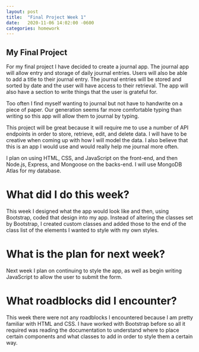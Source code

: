 ```yaml
---
layout: post
title:  "Final Project Week 1"
date:   2020-11-06 14:02:00 -0600
categories: homework
---
```


## My Final Project

For my final project I have decided to create a journal app. The journal app will allow entry and storage of daily journal entries. Users will also be able to add
a title to their journal entry. The journal entries will be stored and sorted by date and the user will
have access to their retrieval. The app will also have a section to write things that the user is
grateful for.

Too often I find myself wanting to journal but not have to handwrite on a piece of paper. Our
generation seems far more comfortable typing than writing so this app will allow them to journal
by typing.

This project will be great because it will require me to use a number of API endpoints in order to
store, retrieve, edit, and delete data. I will have to be creative when coming up with how I will
model the data. I also believe that this is an app I would use and would really help me journal
more often.

I plan on using HTML, CSS, and JavaScript on the front-end, and then Node.js, Express, and Mongoose on the backs-end. I will use MongoDB Atlas for my database.

# What did I do this week?

This week I designed what the app would look like and then, using Bootstrap, coded that design into my app. Instead of altering the classes set by Bootstrap, I created custom classes and added those to the end of the class list of the elements I wanted to style with my own styles.

# What is the plan for next week?

Next week I plan on continuing to style the app, as well as begin writing JavaScript to allow the user to submit the form.

# What roadblocks did I encounter?

This week there were not any roadblocks I encountered because I am pretty familiar with HTML and CSS. I have worked with Bootstrap before so all it required was reading the documentation to understand where to place certain components and what classes to add in order to style them a certain way.